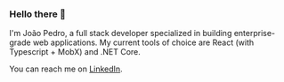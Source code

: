 ### Hello there 👋

I'm João Pedro, a full stack developer specialized in building enterprise-grade web applications. My current tools of choice are React (with Typescript + MobX) and .NET Core.

You can reach me on [LinkedIn](https://www.linkedin.com/in/jpmtrabbold/).


